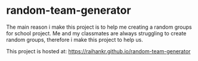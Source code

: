# random-team-generator
The main reason i make this project is to help me creating a random groups for school project. Me and my classmates are always struggling to create random groups, therefore i make this project to help us.

This project is hosted at: https://raihankr.github.io/random-team-generator
